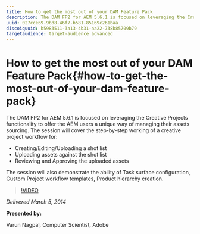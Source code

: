 ```yaml
---
title: How to get the most out of your DAM Feature Pack
description: The DAM FP2 for AEM 5.6.1 is focused on leveraging the Creative Projects functionality to offer the AEM users a unique way of managing their assets sourcing. The session will cover the step-by-step working of a creative project workflow for a)     Creating/Editing/Uploading a shot list b)     Uploading assets against the shot list c)      Reviewing and Approving the uploaded assets The session will also demonstrate the ability of Task surface configuration, Custom Project workflow templates, Product hierarchy creation.
uuid: 027cce69-9bd8-46f7-b581-85169c261baa
discoiquuid: b5983511-3a13-4b31-aa22-738b85709b79
targetaudience: target-audience advanced
---
```


# How to get the most out of your DAM Feature Pack{#how-to-get-the-most-out-of-your-dam-feature-pack}

The DAM FP2 for AEM 5.6.1 is focused on leveraging the Creative Projects functionality to offer the AEM users a unique way of managing their assets sourcing. The session will cover the step-by-step working of a creative project workflow for:

* Creating/Editing/Uploading a shot list
* Uploading assets against the shot list
* Reviewing and Approving the uploaded assets 

The session will also demonstrate the ability of Task surface configuration, Custom Project workflow templates, Product hierarchy creation.

>[!VIDEO](https://video.tv.adobe.com/v/19523/?quality=9)

*Delivered March 5, 2014*

**Presented by:**

Varun Nagpal, Computer Scientist, Adobe

<!--
[Get back to the Overview](https://helpx.adobe.com/experience-manager/kt/eseminars/gems/aem-index.html)
-->

